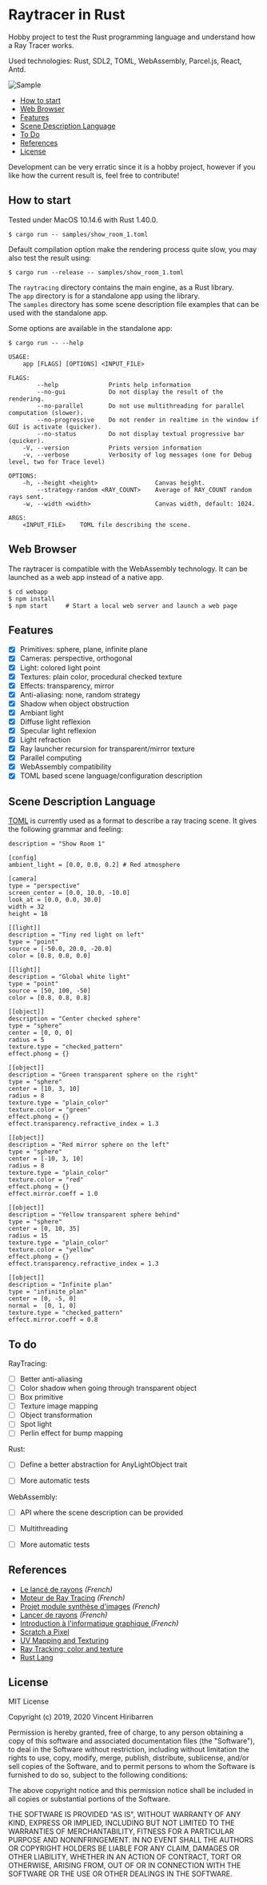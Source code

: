 # Raytracer in Rust



Hobby project to test the Rust programming language and understand how a Ray Tracer works.

Used technologies: Rust, SDL2, TOML, WebAssembly, Parcel.js, React, Antd.

![Sample](./doc/images/sample_readme.jpg)

- [How to start](#how-to-start)
- [Web Browser](#web-browser)
- [Features](#features)
- [Scene Description Language](#scene-description-language)
- [To Do](#to-do)
- [References](#references)
- [License](#license)



Development can be very erratic since it is a hobby project, however if you like how
the current result is, feel free to contribute!


## How to start

Tested under MacOS 10.14.6 with Rust 1.40.0.

    $ cargo run -- samples/show_room_1.toml

Default compilation option make the rendering process quite slow, you may also test the result using:

    $ cargo run --release -- samples/show_room_1.toml

The `raytracing` directory contains the main engine, as a Rust library.<br>
The `app` directory is for a standalone app using the library.<br>
The `samples` directory has some scene description file examples that can be used with the standalone app.

Some options are available in the standalone app:

```
$ cargo run -- --help

USAGE:
    app [FLAGS] [OPTIONS] <INPUT_FILE>

FLAGS:
        --help              Prints help information
        --no-gui            Do not display the result of the rendering.
        --no-parallel       Do not use multithreading for parallel computation (slower).
        --no-progressive    Do not render in realtime in the window if GUI is activate (quicker).
        --no-status         Do not display textual progressive bar (quicker).
    -V, --version           Prints version information
    -v, --verbose           Verbosity of log messages (one for Debug level, two for Trace level)

OPTIONS:
    -h, --height <height>                Canvas height.
        --strategy-random <RAY_COUNT>    Average of RAY_COUNT random rays sent.
    -w, --width <width>                  Canvas width, default: 1024.

ARGS:
    <INPUT_FILE>    TOML file describing the scene.
```

## Web Browser

The raytracer is compatible with the WebAssembly technology. It can be launched as a web app
instead of a native app.

    $ cd webapp
    $ npm install
    $ npm start     # Start a local web server and launch a web page

## Features

- [X] Primitives: sphere, plane, infinite plane
- [X] Cameras: perspective, orthogonal
- [X] Light: colored light point
- [X] Textures: plain color, procedural checked texture
- [X] Effects: transparency, mirror
- [X] Anti-aliasing: none, random strategy
- [X] Shadow when object obstruction
- [X] Ambiant light
- [X] Diffuse light reflexion
- [X] Specular light reflexion
- [X] Light refraction
- [X] Ray launcher recursion for transparent/mirror texture
- [X] Parallel computing
- [X] WebAssembly compatibility
- [X] TOML based scene language/configuration description

## Scene Description Language

[TOML](https://github.com/toml-lang/toml) is currently used as a format to describe a ray tracing scene.
It gives the following grammar and feeling:

```
description = "Show Room 1"

[config]
ambient_light = [0.0, 0.0, 0.2] # Red atmosphere

[camera]
type = "perspective"
screen_center = [0.0, 10.0, -10.0]
look_at = [0.0, 0.0, 30.0]
width = 32
height = 18

[[light]]
description = "Tiny red light on left"
type = "point"
source = [-50.0, 20.0, -20.0]
color = [0.8, 0.0, 0.0]

[[light]]
description = "Global white light"
type = "point"
source = [50, 100, -50]
color = [0.8, 0.8, 0.8]

[[object]]
description = "Center checked sphere"
type = "sphere"
center = [0, 0, 0]
radius = 5
texture.type = "checked_pattern"
effect.phong = {}

[[object]]
description = "Green transparent sphere on the right"
type = "sphere"
center = [10, 3, 10]
radius = 8
texture.type = "plain_color"
texture.color = "green"
effect.phong = {}
effect.transparency.refractive_index = 1.3

[[object]]
description = "Red mirror sphere on the left"
type = "sphere"
center = [-10, 3, 10]
radius = 8
texture.type = "plain_color"
texture.color = "red"
effect.phong = {}
effect.mirror.coeff = 1.0

[[object]]
description = "Yellow transparent sphere behind"
type = "sphere"
center = [0, 10, 35]
radius = 15
texture.type = "plain_color"
texture.color = "yellow"
effect.phong = {}
effect.transparency.refractive_index = 1.3

[[object]]
description = "Infinite plan"
type = "infinite_plan"
center = [0, -5, 0]
normal =  [0, 1, 0]
texture.type = "checked_pattern"
effect.mirror.coeff = 0.8
```

## To do

RayTracing:

- [ ] Better anti-aliasing
- [ ] Color shadow when going through transparent object
- [ ] Box primitive
- [ ] Texture image mapping
- [ ] Object transformation
- [ ] Spot light
- [ ] Perlin effect for bump mapping

Rust:

- [ ] Define a better abstraction for AnyLightObject trait

- [ ] More automatic tests

WebAssembly:

- [ ] API where the scene description can be provided
- [ ] Multithreading
- [ ] More automatic tests


## References

- [Le lancé de rayons](http://mathinfo.univ-reims.fr/image/siRendu/Documents/2004-Chap6-RayTracing.pdf) *(French)*
- [Moteur de Ray Tracing](https://www.cyril-rabat.fr/data/RAYTRACING_rapport.pdf) *(French)*
- [Projet module synthèse d'images](http://gregory.corgie.free.fr/dotclear/images/Raytracing/Rapport_Raytracing.pdf) *(French)*
- [Lancer de rayons](http://heigeas.free.fr/laure/ray_tracing/realisation.htm) *(French)*
- [Introduction à l'informatique graphique
](https://www.lama.univ-savoie.fr/pagesmembres/lachaud/Cours/INFO805/Tests/html/ig_tp2.html) *(French)*
- [Scratch a Pixel](https://www.scratchapixel.com/)
- [UV Mapping and Texturing](http://viclw17.github.io/2019/04/12/raytracing-uv-mapping-and-texturing/)
- [Ray Tracking: color and texture](http://www.bentonian.com/Lectures/AdvGraph1314/3.%20Ray%20tracing%20-%20color%20and%20texture.pdf)
- [Rust Lang](https://www.rust-lang.org/)

## License

MIT License

Copyright (c) 2019, 2020 Vincent Hiribarren

Permission is hereby granted, free of charge, to any person obtaining a copy
of this software and associated documentation files (the "Software"), to deal
in the Software without restriction, including without limitation the rights
to use, copy, modify, merge, publish, distribute, sublicense, and/or sell
copies of the Software, and to permit persons to whom the Software is
furnished to do so, subject to the following conditions:

The above copyright notice and this permission notice shall be included in all
copies or substantial portions of the Software.

THE SOFTWARE IS PROVIDED "AS IS", WITHOUT WARRANTY OF ANY KIND, EXPRESS OR
IMPLIED, INCLUDING BUT NOT LIMITED TO THE WARRANTIES OF MERCHANTABILITY,
FITNESS FOR A PARTICULAR PURPOSE AND NONINFRINGEMENT. IN NO EVENT SHALL THE
AUTHORS OR COPYRIGHT HOLDERS BE LIABLE FOR ANY CLAIM, DAMAGES OR OTHER
LIABILITY, WHETHER IN AN ACTION OF CONTRACT, TORT OR OTHERWISE, ARISING FROM,
OUT OF OR IN CONNECTION WITH THE SOFTWARE OR THE USE OR OTHER DEALINGS IN THE
SOFTWARE.